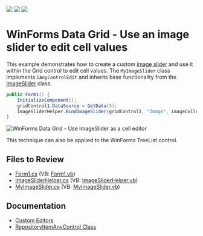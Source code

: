 <!-- default badges list -->
![](https://img.shields.io/endpoint?url=https://codecentral.devexpress.com/api/v1/VersionRange/128622696/14.2.3%2B)
[![](https://img.shields.io/badge/Open_in_DevExpress_Support_Center-FF7200?style=flat-square&logo=DevExpress&logoColor=white)](https://supportcenter.devexpress.com/ticket/details/T226169)
[![](https://img.shields.io/badge/📖_How_to_use_DevExpress_Examples-e9f6fc?style=flat-square)](https://docs.devexpress.com/GeneralInformation/403183)
<!-- default badges end -->

# WinForms Data Grid - Use an image slider to edit cell values

This example demonstrates how to create a custom [image slider](https://docs.devexpress.com/WindowsForms/12364/controls-and-libraries/editors-and-simple-controls/image-slider) and use it within the Grid control to edit cell values. The `MyImageSlider` class implements 
`IAnyControlEdit` and inherits base functionality from the [ImageSlider](https://docs.devexpress.com/WindowsForms/DevExpress.XtraEditors.Controls.ImageSlider) class.

```csharp
public Form1() {
    InitializeComponent();
    gridControl1.DataSource = GetData(5);
    ImageSliderHelper.BindImageSlider(gridControl1, "Image", imageCollection1);
}
```

![WinForms Data Grid - Use ImageSlider as a cell editor](https://raw.githubusercontent.com/DevExpress-Examples/how-to-use-imageslider-as-an-in-place-editor-t226169/14.2.3+/media/b065d65d-dcea-11e4-80bf-00155d62480c.png)

This technique can also be applied to the WinForms TreeList control.


## Files to Review

* [Form1.cs](./CS/WindowsFormsApplication202/Form1.cs) (VB: [Form1.vb](./VB/WindowsFormsApplication202/Form1.vb))
* [ImageSliderHelper.cs](./CS/WindowsFormsApplication202/ImageSliderHelper.cs) (VB: [ImageSliderHelper.vb](./VB/WindowsFormsApplication202/ImageSliderHelper.vb))
* [MyImageSlider.cs](./CS/WindowsFormsApplication202/MyImageSlider.cs) (VB: [MyImageSlider.vb](./VB/WindowsFormsApplication202/MyImageSlider.vb))


## Documentation

* [Custom Editors](https://docs.devexpress.com/WindowsForms/4716/controls-and-libraries/editors-and-simple-controls/common-editor-features-and-concepts/custom-editors)
* [RepositoryItemAnyControl Class](https://docs.devexpress.com/WindowsForms/DevExpress.XtraEditors.CustomEditor.RepositoryItemAnyControl)
